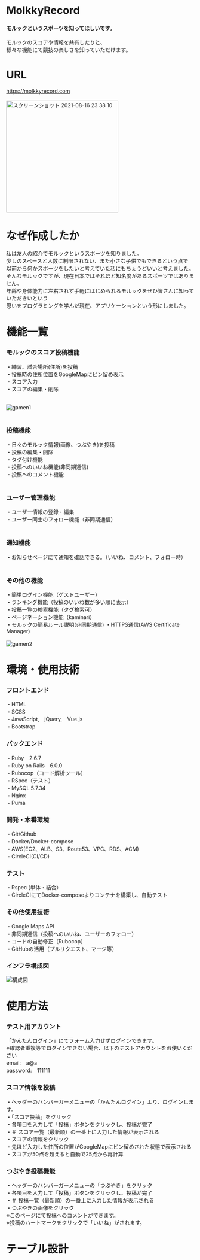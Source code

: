 # MolkkyRecord
#### モルックというスポーツを知ってほしいです。
モルックのスコアや情報を共有したりと、<br>
様々な機能にて競技の楽しさを知っていただけます。<br>

# URL
https://molkkyrecord.com<br>
<br>
<img height="300" alt="スクリーンショット 2021-08-16 23 38 10" src="https://user-images.githubusercontent.com/83393517/129746432-ae3bece5-a095-4982-b128-e438a25e561b.png">


# なぜ作成したか
私は友人の紹介でモルックというスポーツを知りました。<br>
少しのスペースと人数に制限されない、また小さな子供でもできるという点で<br>
以前から何かスポーツをしたいと考えていた私にもちょうどいいと考えました。<br>
そんなモルックですが、現在日本ではそれほど知名度があるスポーツではありません。<br>
年齢や身体能力に左右されず手軽にはじめられるモルックをぜひ皆さんに知っていただきいという<br>
思いをプログラミングを学んだ現在、アプリケーションという形にしました。<br>

# 機能一覧
### モルックのスコア投稿機能
・練習、試合場所(住所)を投稿<br>
・投稿時の住所位置をGoogleMapにピン留め表示<br>
・スコア入力<br>
・スコアの編集・削除<br>
<br>

![gamen1](https://user-images.githubusercontent.com/83393517/129909615-bfa7c862-5032-4f7d-9dc8-9d658d00b7f2.gif)<br>
<br>
### 投稿機能
・日々のモルック情報(画像、つぶやき)を投稿<br>
・投稿の編集・削除<br>
・タグ付け機能<br>
・投稿へのいいね機能(非同期通信)<br>
・投稿へのコメント機能<br>
<br>
### ユーザー管理機能
・ユーザー情報の登録・編集<br>
・ユーザー同士のフォロー機能（非同期通信）<br>
<br>
### 通知機能
・お知らせページにて通知を確認できる。（いいね、コメント、フォロー時）<br>
<br>
### その他の機能
・簡単ログイン機能（ゲストユーザー）<br>
・ランキング機能（投稿のいいね数が多い順に表示）<br>
・投稿一覧の検索機能（タグ検索可）<br>
・ページネーション機能（kaminari）<br>
・モルックの簡易ルール説明(非同期通信)
・HTTPS通信(AWS Certificate Manager)<br>
<br>
![gamen2](https://user-images.githubusercontent.com/83393517/129909834-b6b0f9b6-6251-43c6-b361-be83a37125c4.gif)<br>


# 環境・使用技術
### フロントエンド
・HTML<br>
・SCSS<br>
・JavaScript,　jQuery,　Vue.js<br>
・Bootstrap<br>

### バックエンド
・Ruby　2.6.7<br>
・Ruby on Rails　6.0.0<br>
・Rubocop（コード解析ツール）<br>
・RSpec（テスト）<br>
・MySQL 5.7.34<br>
・Nginx<br>
・Puma<br>

### 開発・本番環境
・Git/Github<br>
・Docker/Docker-compose<br>
・AWS(EC2、ALB、S3、Route53、VPC、RDS、ACM)<br>
・CircleCI(CI/CD)<br>

### テスト
・Rspec (単体・結合）<br>
・CircleCIにてDocker-composeよりコンテナを構築し、自動テスト<br>

### その他使用技術
・Google Maps API<br>
・非同期通信（投稿へのいいね、ユーザーのフォロー）<br>
・コードの自動修正（Rubocop）<br>
・GitHubの活用（プルリクエスト、マージ等）<br>

### インフラ構成図
![構成図](https://user-images.githubusercontent.com/83393517/129927057-39c61581-8d23-4c5f-b166-3407f91842c4.png)<br>


# 使用方法

### テスト用アカウント
「かんたんログイン」にてフォーム入力せずログインできます。<br>
※確認者重複等でログインできない場合、以下のテストアカウントをお使いください<br>
email:　a@a<br>
password:　111111<br>

### スコア情報を投稿
・ヘッダーのハンバーガーメニューの「かんたんログイン」より、ログインします。<br>
・「スコア投稿」をクリック<br>
・各項目を入力して「投稿」ボタンをクリックし、投稿が完了<br>
・＃ スコア一覧（最新順）の一番上に入力した情報が表示される<br>
・スコアの情報をクリック<br>
・先ほど入力した住所の位置がGoogleMapにピン留めされた状態で表示される<br>
・スコアが50点を超えると自動で25点から再計算<br>

### つぶやき投稿機能
・ヘッダーのハンバーガーメニューの「つぶやき」をクリック<br>
・各項目を入力して「投稿」ボタンをクリックし、投稿が完了<br>
・＃ 投稿一覧（最新順）の一番上に入力した情報が表示される<br>
・つぶやきの画像をクリック<br>
※このページにて投稿へのコメントができます。<br>
※投稿のハートマークをクリックで「いいね」がされます。<br>

# テーブル設計
